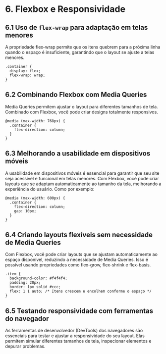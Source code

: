 # 6. Flexbox e Responsividade

## 6.1 Uso de `flex-wrap` para adaptação em telas menores
A propriedade flex-wrap permite que os itens quebrem para a próxima linha quando o espaço é insuficiente, garantindo que o layout se ajuste a telas menores.
```
.container {
  display: flex;
  flex-wrap: wrap;
}
```

## 6.2 Combinando Flexbox com Media Queries
Media Queries permitem ajustar o layout para diferentes tamanhos de tela. Combinado com Flexbox, você pode criar designs totalmente responsivos.

```
@media (max-width: 768px) {
  .container {
    flex-direction: column;
  }
}
```

## 6.3 Melhorando a usabilidade em dispositivos móveis
A usabilidade em dispositivos móveis é essencial para garantir que seu site seja acessível e funcional em telas menores. Com Flexbox, você pode criar layouts que se adaptam automaticamente ao tamanho da tela, melhorando a experiência do usuário. Como por exemplo:
```
@media (max-width: 600px) {
  .container {
    flex-direction: column;
    gap: 10px;
  }
}
```

## 6.4 Criando layouts flexíveis sem necessidade de Media Queries
Com Flexbox, você pode criar layouts que se ajustam automaticamente ao espaço disponível, reduzindo a necessidade de Media Queries. Isso é possível usando propriedades como flex-grow, flex-shrink e flex-basis.
```
.item {
  background-color: #f4f4f4;
  padding: 20px;
  border: 1px solid #ccc;
  flex: 1 1 auto; /* Itens crescem e encolhem conforme o espaço */
}
```

## 6.5 Testando responsividade com ferramentas do navegador
As ferramentas de desenvolvedor (DevTools) dos navegadores são essenciais para testar e ajustar a responsividade do seu layout. Elas permitem simular diferentes tamanhos de tela, inspecionar elementos e depurar problemas.



